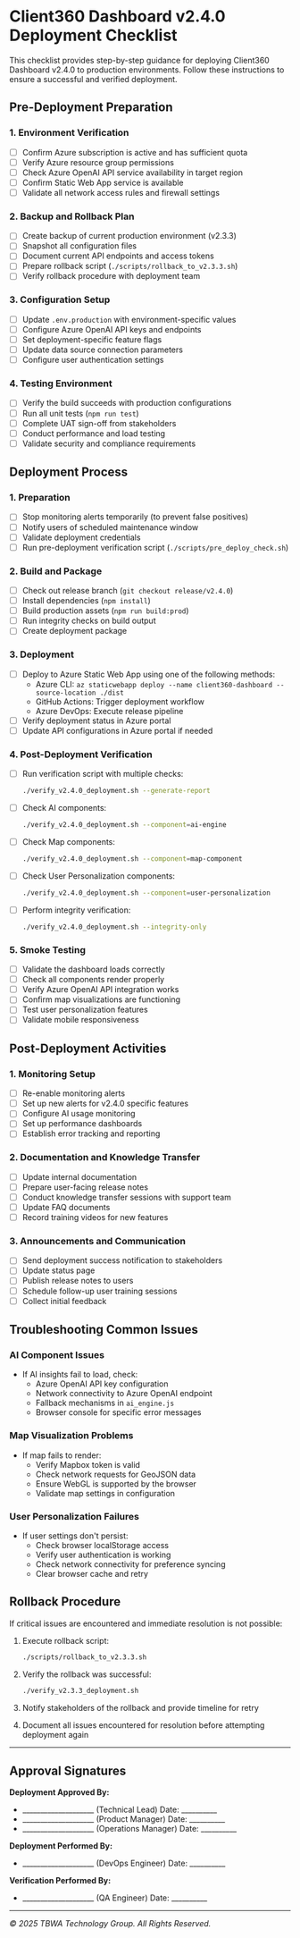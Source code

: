 # Client360 Dashboard v2.4.0 Deployment Checklist

This checklist provides step-by-step guidance for deploying Client360 Dashboard v2.4.0 to production environments. Follow these instructions to ensure a successful and verified deployment.

## Pre-Deployment Preparation

### 1. Environment Verification
- [ ] Confirm Azure subscription is active and has sufficient quota
- [ ] Verify Azure resource group permissions
- [ ] Check Azure OpenAI API service availability in target region
- [ ] Confirm Static Web App service is available
- [ ] Validate all network access rules and firewall settings

### 2. Backup and Rollback Plan
- [ ] Create backup of current production environment (v2.3.3)
- [ ] Snapshot all configuration files
- [ ] Document current API endpoints and access tokens
- [ ] Prepare rollback script (`./scripts/rollback_to_v2.3.3.sh`)
- [ ] Verify rollback procedure with deployment team

### 3. Configuration Setup
- [ ] Update `.env.production` with environment-specific values
- [ ] Configure Azure OpenAI API keys and endpoints
- [ ] Set deployment-specific feature flags
- [ ] Update data source connection parameters
- [ ] Configure user authentication settings

### 4. Testing Environment
- [ ] Verify the build succeeds with production configurations
- [ ] Run all unit tests (`npm run test`)
- [ ] Complete UAT sign-off from stakeholders
- [ ] Conduct performance and load testing
- [ ] Validate security and compliance requirements

## Deployment Process

### 1. Preparation
- [ ] Stop monitoring alerts temporarily (to prevent false positives)
- [ ] Notify users of scheduled maintenance window
- [ ] Validate deployment credentials
- [ ] Run pre-deployment verification script (`./scripts/pre_deploy_check.sh`)

### 2. Build and Package
- [ ] Check out release branch (`git checkout release/v2.4.0`)
- [ ] Install dependencies (`npm install`)
- [ ] Build production assets (`npm run build:prod`)
- [ ] Run integrity checks on build output
- [ ] Create deployment package

### 3. Deployment
- [ ] Deploy to Azure Static Web App using one of the following methods:
  - Azure CLI: `az staticwebapp deploy --name client360-dashboard --source-location ./dist`
  - GitHub Actions: Trigger deployment workflow
  - Azure DevOps: Execute release pipeline
- [ ] Verify deployment status in Azure portal
- [ ] Update API configurations in Azure portal if needed

### 4. Post-Deployment Verification
- [ ] Run verification script with multiple checks:
  ```bash
  ./verify_v2.4.0_deployment.sh --generate-report
  ```
- [ ] Check AI components:
  ```bash
  ./verify_v2.4.0_deployment.sh --component=ai-engine
  ```
- [ ] Check Map components:
  ```bash
  ./verify_v2.4.0_deployment.sh --component=map-component
  ```
- [ ] Check User Personalization components:
  ```bash
  ./verify_v2.4.0_deployment.sh --component=user-personalization
  ```
- [ ] Perform integrity verification:
  ```bash
  ./verify_v2.4.0_deployment.sh --integrity-only
  ```

### 5. Smoke Testing
- [ ] Validate the dashboard loads correctly
- [ ] Check all components render properly
- [ ] Verify Azure OpenAI API integration works
- [ ] Confirm map visualizations are functioning
- [ ] Test user personalization features
- [ ] Validate mobile responsiveness

## Post-Deployment Activities

### 1. Monitoring Setup
- [ ] Re-enable monitoring alerts
- [ ] Set up new alerts for v2.4.0 specific features
- [ ] Configure AI usage monitoring
- [ ] Set up performance dashboards
- [ ] Establish error tracking and reporting

### 2. Documentation and Knowledge Transfer
- [ ] Update internal documentation
- [ ] Prepare user-facing release notes
- [ ] Conduct knowledge transfer sessions with support team
- [ ] Update FAQ documents
- [ ] Record training videos for new features

### 3. Announcements and Communication
- [ ] Send deployment success notification to stakeholders
- [ ] Update status page
- [ ] Publish release notes to users
- [ ] Schedule follow-up user training sessions
- [ ] Collect initial feedback

## Troubleshooting Common Issues

### AI Component Issues
- If AI insights fail to load, check:
  - Azure OpenAI API key configuration
  - Network connectivity to Azure OpenAI endpoint
  - Fallback mechanisms in `ai_engine.js`
  - Browser console for specific error messages

### Map Visualization Problems
- If map fails to render:
  - Verify Mapbox token is valid
  - Check network requests for GeoJSON data
  - Ensure WebGL is supported by the browser
  - Validate map settings in configuration

### User Personalization Failures
- If user settings don't persist:
  - Check browser localStorage access
  - Verify user authentication is working
  - Check network connectivity for preference syncing
  - Clear browser cache and retry

## Rollback Procedure

If critical issues are encountered and immediate resolution is not possible:

1. Execute rollback script:
   ```bash
   ./scripts/rollback_to_v2.3.3.sh
   ```

2. Verify the rollback was successful:
   ```bash
   ./verify_v2.3.3_deployment.sh
   ```

3. Notify stakeholders of the rollback and provide timeline for retry

4. Document all issues encountered for resolution before attempting deployment again

---

## Approval Signatures

**Deployment Approved By:**

- ____________________ (Technical Lead) Date: __________
- ____________________ (Product Manager) Date: __________
- ____________________ (Operations Manager) Date: __________

**Deployment Performed By:**

- ____________________ (DevOps Engineer) Date: __________

**Verification Performed By:**

- ____________________ (QA Engineer) Date: __________

---
*© 2025 TBWA Technology Group. All Rights Reserved.*
